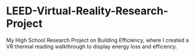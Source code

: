 # LEED-Virtual-Reality-Research-Project
My High School Research Project on Building Efficiency, where I created a VR thermal reading walkthrough to display energy loss and efficency.

